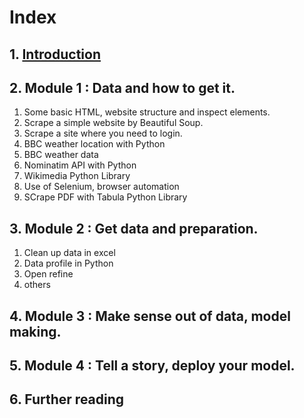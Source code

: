 # Index
## 1. [Introduction](introduction.html)
## 2. Module 1 : Data and how to get it.
  1. Some basic HTML, website structure and inspect elements.
  2. Scrape a simple website by Beautiful Soup.
  3. Scrape a site where you need to login.
  4. BBC weather location with Python
  5. BBC weather data
  6. Nominatim API with Python
  7. Wikimedia Python Library
  8. Use of Selenium, browser automation
  9. SCrape PDF with Tabula Python Library
## 3. Module 2 : Get data and preparation.
  1. Clean up data in excel
  2. Data profile in Python
  3. Open refine
  4. others
## 4. Module 3 : Make sense out of data, model making.
## 5. Module 4 : Tell a story, deploy your model.
## 6. Further reading
